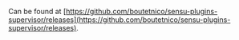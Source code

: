 Can be found at [https://github.com/boutetnico/sensu-plugins-supervisor/releases](https://github.com/boutetnico/sensu-plugins-supervisor/releases).
